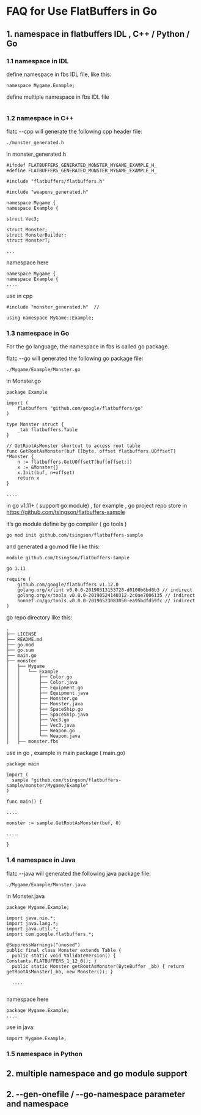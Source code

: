 # FAQ for Use FlatBuffers in Go

## 1. namespace in flatbuffers IDL ,  C++ / Python / Go

### 1.1 namespace in IDL

define namespace in fbs IDL file,  like this:

```
namespace Mygame.Example;
```


define multiple namespace  in fbs IDL file 

```

```





### 1.2 namespace in C++

flatc --cpp will generate the following cpp header file:

```
./monster_generated.h
```

in monster_generated.h

```
#ifndef FLATBUFFERS_GENERATED_MONSTER_MYGAME_EXAMPLE_H_
#define FLATBUFFERS_GENERATED_MONSTER_MYGAME_EXAMPLE_H_

#include "flatbuffers/flatbuffers.h"

#include "weapons_generated.h"

namespace Mygame {
namespace Example {

struct Vec3;

struct Monster;
struct MonsterBuilder;
struct MonsterT;

...

```

namespace here

```
namespace Mygame {
namespace Example {
....
```

use in cpp

```
#include "monster_generated.h"  //  

using namespace MyGame::Example;
```



### 1.3 namespace in Go

For the go language, the namespace in fbs is called go package.

 flatc --go will generated the following go package file:

````.
./Mygame/Example/Monster.go
````
in Monster.go 
```
package Example

import (
	flatbuffers "github.com/google/flatbuffers/go"
)

type Monster struct {
	_tab flatbuffers.Table
}

// GetRootAsMonster shortcut to access root table
func GetRootAsMonster(buf []byte, offset flatbuffers.UOffsetT) *Monster {
	n := flatbuffers.GetUOffsetT(buf[offset:])
	x := &Monster{}
	x.Init(buf, n+offset)
	return x
}

....

```



in go v1.11+ ( support go module) , for example , go project repo store in https://github.com/tsingson/flatbuffers-sample

it’s go module define by go compiler ( go tools ) 

```
go mod init github.com/tsingson/flatbuffers-sample
```

and generated a go.mod file  like this:

```
module github.com/tsingson/flatbuffers-sample

go 1.11

require (
	github.com/google/flatbuffers v1.12.0
	golang.org/x/lint v0.0.0-20190313153728-d0100b6bd8b3 // indirect
	golang.org/x/tools v0.0.0-20190524140312-2c0ae7006135 // indirect
	honnef.co/go/tools v0.0.0-20190523083050-ea95bdfd59fc // indirect
)
```



go  repo directory like this:

```
.
├── LICENSE
├── README.md
├── go.mod
├── go.sum
├── main.go
├── monster
│   ├── Mygame
│   │   └── Example
│   │       ├── Color.go
│   │       ├── Color.java
│   │       ├── Equipment.go
│   │       ├── Equipment.java
│   │       ├── Monster.go
│   │       ├── Monster.java
│   │       ├── SpaceShip.go
│   │       ├── SpaceShip.java
│   │       ├── Vec3.go
│   │       ├── Vec3.java
│   │       ├── Weapon.go
│   │       └── Weapon.java
│   ├── monster.fbs
```



use in go , example in main package ( main.go)

```
package main

import (
  sample "github.com/tsingson/flatbuffers-sample/monster/Mygame/Example"
)

func main() {

....

monster := sample.GetRootAsMonster(buf, 0)

....

}

```



### 1.4 namespace in Java



flatc --java  will generated the following java package file:

```
./Mygame/Example/Monster.java
```

in Monster.java

```
package Mygame.Example;

import java.nio.*;
import java.lang.*;
import java.util.*;
import com.google.flatbuffers.*;

@SuppressWarnings("unused")
public final class Monster extends Table {
  public static void ValidateVersion() { Constants.FLATBUFFERS_1_12_0(); }
  public static Monster getRootAsMonster(ByteBuffer _bb) { return getRootAsMonster(_bb, new Monster()); }
  
  ....
  
```

namespace here

```
package Mygame.Example;
....
```

use in java:

```
import Mygame.Example;
```




### 1.5 namespace in Python











## 2. multiple namespace and go module support

## 2. --gen-onefile / --go-namespace parameter and namespace

